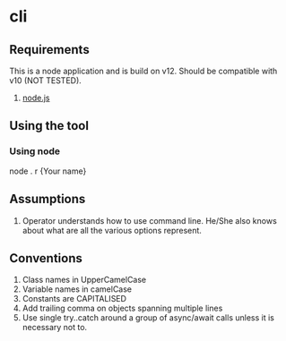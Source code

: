 # cli

## Requirements
This is a node application and is build on v12. Should be compatible with v10 (NOT TESTED).

1. [node.js](https://nodejs.org/)


## Using the tool

### Using node

node . r {Your name}

## Assumptions
1. Operator understands how to use command line. He/She also knows about what are all the various options represent.

## Conventions
1. Class names in UpperCamelCase
2. Variable names in camelCase
3. Constants are CAPITALISED
4. Add trailing comma on objects spanning multiple lines
5. Use single try..catch around a group of async/await calls unless it is necessary not to.
